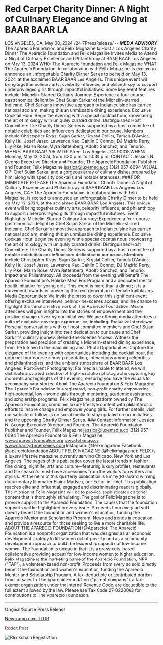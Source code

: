 # Red Carpet Charity Dinner: A Night of Culinary Elegance and Giving at BAAR BAAR LA

LOS ANGELES, CA, May 08, 2024 /24-7PressRelease/ --   ***MEDIA ADVISORY***  The Aparecío Foundation and Felix Magazine to Host a Los Angeles Charity Dinner  The Aparecio Foundation and Felix Magazine Invites Media to Attend a Night of Culinary Excellence and Philanthropy at BAAR BAAR Los Angeles on May 13, 2024  WHO: The Aparecio Foundation and Felix Magazine  WHAT: The Aparecío Foundation, in collaboration with Félix Magazine, is excited to announce an unforgettable Charity Dinner Series to be held on May 13, 2024, at the acclaimed BAAR BAAR Los Angeles. This unique event will bring together culinary arts, celebrity influence, and philanthropy to support underprivileged girls through impactful initiatives. Some key event features include: Michelin-Starred Culinary Journey: Experience a four-course gastronomical delight by Chef Sujan Sarkar of the Michelin-starred Indienne. Chef Sarkar's innovative approach to Indian cuisine has earned national acclaim, making this an unmissable dining experience. Exclusive Cocktail Hour: Begin the evening with a special cocktail hour, showcasing the art of mixology with uniquely curated drinks. Distinguished Host Committee: The Charity Dinner Series is supported by a host committee of notable celebrities and influencers dedicated to our cause. Members include Christopher Rivas, Sujan Sarkar, Krystal Collier, Tamela D'Amico, Kelly Hu, Josef Jasso, Lawrence Kao, Caitlin O'Connor, DJ Madrid Perry, Lily Pike, Malea Rose, Myra Ruttenberg, Adolfo Sánchez, and Tenorio.  WHERE: BAAR BAAR  705 W 9th Street Los Angeles, CA 90015  WHEN: Monday, May 13, 2024, from 6:30 p.m. to 10:30 p.m.  CONTACT: Jessica N. George Executive Director and Founder, The Apareció Foundation Publisher and Founder, Félix Magazine jessica@luxemedia.co (312) 957-6094  VISUAL OP: Chef Sujan Sarkar and a gorgeous array of culinary dishes prepared by him, along with specialty cocktails and notable attendees.  ###  FOR IMMEDIATE RELEASE  The Aparecío Foundation Charity Dinner: A Night of Culinary Excellence and Philanthropy at BAAR BAAR Los Angeles  Los Angeles, CA – The Aparecío Foundation, in collaboration with Félix Magazine, is excited to announce an unforgettable Charity Dinner to be held on May 13, 2024, at the acclaimed BAAR BAAR Los Angeles. This unique event will bring together culinary arts, celebrity influence, and philanthropy to support underprivileged girls through impactful initiatives.  Event Highlights:  Michelin-Starred Culinary Journey: Experience a four-course gastronomical delight by Chef Sujan Sarkar of the Michelin-starred Indienne. Chef Sarkar's innovative approach to Indian cuisine has earned national acclaim, making this an unmissable dining experience. Exclusive Cocktail Hour: Begin the evening with a special cocktail hour, showcasing the art of mixology with uniquely curated drinks. Distinguished Host Committee: The Charity Dinner Series is supported by a host committee of notable celebrities and influencers dedicated to our cause. Members include Christopher Rivas, Sujan Sarkar, Krystal Collier, Tamela D'Amico, Kelly Hu, Josef Jasso, Lawrence Kao, Caitlin O'Connor, DJ Madrid Perry, Lily Pike, Malea Rose, Myra Ruttenberg, Adolfo Sánchez, and Tenorio.  Impact and Philanthropy:  All proceeds from the evening will benefit The Aparecío Foundation's Holiday Meal Box Program and a dedicated mental health initiative for young girls. This event is more than a dinner; it is a movement towards empowering the next generation of female trailblazers.  Media Opportunities:  We invite the press to cover this significant event, offering exclusive interviews, behind-the-scenes access, and the chance to highlight the transformative work of The Aparecío Foundation. Media attendees will gain insights into the stories of empowerment and the positive change driven by our initiatives.  We are offering media attendees a suite of exclusive coverage opportunities, including:  Exclusive Interviews: Personal conversations with our host committee members and Chef Sujan Sarkar, providing insight into their dedication to our cause and Chef Sarkar's culinary journey.  Behind-the-Scenes Access: Witness the preparation and precision of creating a Michelin-starred dining experience, from the kitchen to the main dining area.  Photo Opportunities: Capture the elegance of the evening with opportunities including the cocktail hour, the gourmet four-course dinner presentation, interactions among celebrities and philanthropists, and the ambient atmosphere of BAAR BAAR Los Angeles.  Post-Event Photography: For media unable to attend, we will distribute a curated selection of high-resolution photographs capturing key moments and highlights of the evening, ensuring you have the visuals to accompany your stories.  About The Aparecío Foundation & Felix Magazine:  The Aparecío Foundation is a registered, non-profit charity empowering high-potential, low-income girls through mentoring, academic assistance, and scholarship programs. Félix Magazine, a platform owned by The Aparecío Foundation, combines luxury lifestyle content with philanthropic efforts to inspire change and empower young girls.  For further details, visit our website or follow us on social media to stay updated on our initiatives and the upcoming Charity Dinner Series.  ###  Contact Information: Jessica N. George Executive Director and Founder, The Apareció Foundation Publisher and Founder, Félix Magazine jessica@luxemedia.co (312) 957-6094  The Aparecío Foundation & Félix Magazine  www.apareciofoundation.org www.felixmag.co www.charitydinnerseries.com  Instagram: @felixmagazine Facebook: @apareciofoundation  ABOUT FELIX MAGAZINE (@Felixmagazine): FELIX is a luxury lifestyle magazine currently serving Chicago, New York and Los Angeles. The pages of this publication cover the latest trends in fashion, fine dining, nightlife, arts and culture—featuring luxury profiles, restaurants and the season's must-have accessories from the world's top writers and stylists.  At the helm of this quarterly publication is Emmy(R)-award winning documentary filmmaker Elaine Madsen, our Editor-in-chief. This publication reaches elite and influential, engaged and discriminating readers globally. The mission of Felix Magazine will be to provide sophisticated editorial content that is thoroughly stimulating.  The goal of Felix Magazine is to provide support to the Apareció Foundation. The causes that the foundation supports will be highlighted in every issue. Proceeds from every ad sold directly benefit the foundation and women's education, funding the Apareció Mentor and Scholarship Program. News and trends in education and provide a resource for those seeking to live a more charitable life.  ABOUT THE APARECIO FOUNDATION (@Aparecio): The Apareció Foundation is a nonprofit organization that was designed as an economic development strategy to lift women out of poverty and as a community development approach to build the leadership capacity of low-income women. The Foundation is unique in that it is a grassroots-based collaborative providing access for low-income women to higher education.  Felix Magazine is the marketing name of the Apareció Foundation, NFP ("TAF"), a volunteer-based non-profit. Proceeds from every ad sold directly benefit the foundation and women's education, funding the Apareció Mentor and Scholarship Program. A tax-deductible or contributed portion from ad sales to The Apareció Foundation ("parent company"), a tax-exempt organization under the Internal Revenue Code, are deductible to the full extent allowed by the law. Please use Tax Code 27-0220063 for contributions to The Apareció Foundation. 

---

[Original/Source Press Release](https://newlive.24-7pressrelease.com/press-release/510699/red-carpet-charity-dinner-a-night-of-culinary-elegance-and-giving-at-baar-baar-la)
                    

[Newsramp.com TLDR](https://newsramp.com/curated-news/unforgettable-charity-dinner-to-support-underprivileged-girls/29a23402d4ab865b778b562fb5fac76e) 

 



[Reddit Post](https://www.reddit.com/r/AwardsAndRecognition/comments/1cpq70z/unforgettable_charity_dinner_to_support/) 



![Blockchain Registration](https://cdn.newsramp.app/24-7PressRelease/qrcode/245/11/riftd_RH.webp)